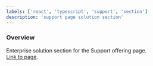 ```yaml
---
labels: ['react', 'typescript', 'support', 'section']
description: 'support page solution section'
---
```


### Overview
  
Enterprise solution section for the Support offering page.  
[Link to page](https://bit.cloud/support-plans).